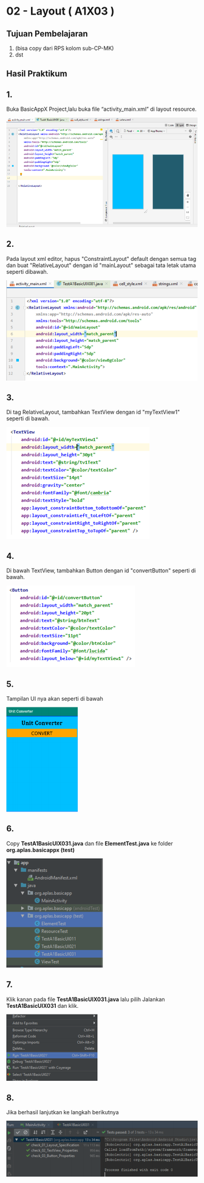 # 02 - Layout ( A1X03 )


## Tujuan Pembelajaran

1. (bisa copy dari RPS kolom sub-CP-MK)
2. dst

## Hasil Praktikum 

## 1.
Buka BasicAppX Project,lalu 
buka file “activity_main.xml” di layout resource.

![Teks alternatif](img/A1X03/1.PNG)

## 2. 
Pada layout xml editor, hapus "ConstraintLayout" default dengan semua tag dan
buat "RelativeLayout" dengan id "mainLayout" sebagai tata letak utama seperti dibawah.

![Teks alternatif](img/A1X03/2.PNG)


## 3.
Di tag RelativeLayout, tambahkan TextView dengan id "myTextView1" seperti di bawah.

![Teks alternatif](img/A1X03/3.PNG)

## 4. 
Di bawah TextView, tambahkan Button dengan id "convertButton" seperti
di bawah.

![Teks alternatif](img/A1X03/4.PNG)

## 5. 
Tampilan UI nya akan seperti di bawah

![Teks alternatif](img/A1X03/5.PNG)

## 6. 
Copy **TestA1BasicUIX031.java** dan file **ElementTest.java** ke folder
**org.aplas.basicappx (test)**

![Teks alternatif](img/A1X03/6.PNG)

## 7. 
Klik kanan pada file **TestA1BasicUIX031.java** lalu pilih Jalankan
**TestA1BasicUIX031** dan klik.

![Teks alternatif](img/A1X02/7.PNG)

## 8. 
Jika berhasil lanjutkan ke langkah berikutnya 

![Teks alternatif](img/A1X03/7.PNG)



